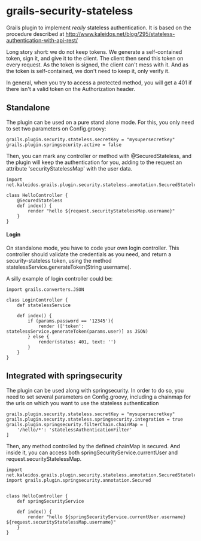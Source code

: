 grails-security-stateless
=========================

  Grails plugin to implement *really* stateless authentication. It is based on the procedure described at http://www.kaleidos.net/blog/295/stateless-authentication-with-api-rest/
  
   Long story short: we do not keep tokens. We generate a self-contained token, sign it, and give it to the client. The client then send this token on every request. As the token is signed, the client can't mess with it. And as the token is self-contained, we don't need to keep it, only verify it.
   
   
   
   In general, when you try to access a protected method, you will get a 401 if there isn't a valid token on the Authorization header.


Standalone
----------

The plugin can be used on a pure stand alone mode. For this, you only need to set two parameters on Config.groovy:

```
grails.plugin.security.stateless.secretKey = "mysupersecretkey"
grails.plugin.springsecurity.active = false
```

Then, you can mark any controller or method with @SecuredStateless, and the plugin will keep the authentication for you, adding to the request an attribute 'securityStatelessMap' with the user data.

```
import net.kaleidos.grails.plugin.security.stateless.annotation.SecuredStateless

class HelloController {
    @SecuredStateless
    def index() {
        render "hello ${request.securityStatelessMap.username}"
    }
}
```


#### Login

On standalone mode, you have to code your own login controller. This controller should validate the credentials as you need, and return a security-stateless token, using the method statelessService.generateToken(String username).

A silly example of login controller could be:

```
import grails.converters.JSON

class LoginController {
    def statelessService

    def index() {
        if (params.password == '12345'){
            render (['token': statelessService.generateToken(params.user)] as JSON)
        } else {
            render(status: 401, text: '')
        }
    }
}
```

Integrated with springsecurity
------------------------------

The plugin can be used along with springsecurity. In order to do so, you need to set several parameters on Config.groovy, including a chainmap for the urls on which you want to use the stateless authentication

```
grails.plugin.security.stateless.secretKey = "mysupersecretkey"
grails.plugin.security.stateless.springsecurity.integration = true
grails.plugin.springsecurity.filterChain.chainMap = [
    '/hello/*': 'statelessAuthenticationFilter'
]
```

Then,  any method controlled by the defined chainMap is secured. And inside it, you can access both springSecurityService.currentUser and request.securityStatelessMap.


```
import net.kaleidos.grails.plugin.security.stateless.annotation.SecuredStateless
import grails.plugin.springsecurity.annotation.Secured


class HelloController {
    def springSecurityService

    def index() {
        render "hello ${springSecurityService.currentUser.username} ${request.securityStatelessMap.username}"
    }
}
```
